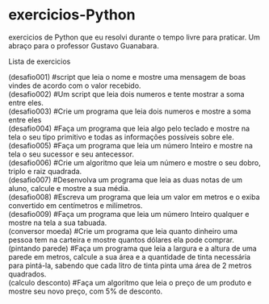 # exercicios-Python
exercicios de Python que eu resolvi durante o tempo livre para praticar. Um abraço para o professor Gustavo Guanabara.

Lista de exercicios
<div text-align:right">
(desafio001) #script que leia o nome e mostre uma mensagem de boas vindes de acordo com o valor recebido.<br>
(desafio002) #Um script que leia dois numeros e tente mostrar a soma entre eles. <br>
(desafio003) #Crie um programa que leia dois numeros e mostre a soma entre eles<br>
(desafio004) #Faça um programa que leia algo pelo teclado e mostre na tela o seu tipo primitivo e todas as informações possíveis sobre ele.<br>
(desafio005) #Faça um programa que leia um número Inteiro e mostre na tela o seu sucessor e seu antecessor.<br>
(desafio006) #Crie um algoritmo que leia um número e mostre o seu dobro, triplo e raiz quadrada.<br>
(desafio007) #Desenvolva um programa que leia as duas notas de um aluno, calcule e mostre a sua média.<br>
(desafio008) #Escreva um programa que leia um valor em metros e o exiba convertido em centímetros e milímetros.<br>
(desafio009) #Faça um programa que leia um número Inteiro qualquer e mostre na tela a sua tabuada.<br>
(conversor moeda) #Crie um programa que leia quanto dinheiro uma pessoa tem na carteira e mostre quantos dólares ela pode comprar.<br>
(pintando parede) #Faça um programa que leia a largura e a altura de uma parede em metros, calcule a sua área e a quantidade de tinta necessária para pintá-la, sabendo que cada litro de tinta pinta uma área de 2 metros quadrados.<br>
(calculo desconto) #Faça um algoritmo que leia o preço de um produto e mostre seu novo preço, com 5% de desconto.<br>
</div>
